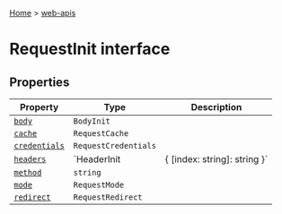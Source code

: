 <!-- docId=web-apis.requestinit -->

[Home](./index.md) &gt; [web-apis](./web-apis.md)

# RequestInit interface

## Properties

|  Property | Type | Description |
|  --- | --- | --- |
|  [`body`](./web-apis.requestinit.body.md) | `BodyInit` |  |
|  [`cache`](./web-apis.requestinit.cache.md) | `RequestCache` |  |
|  [`credentials`](./web-apis.requestinit.credentials.md) | `RequestCredentials` |  |
|  [`headers`](./web-apis.requestinit.headers.md) | `HeaderInit|{ [index: string]: string }` |  |
|  [`method`](./web-apis.requestinit.method.md) | `string` |  |
|  [`mode`](./web-apis.requestinit.mode.md) | `RequestMode` |  |
|  [`redirect`](./web-apis.requestinit.redirect.md) | `RequestRedirect` |  |

